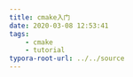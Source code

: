 ```yaml
---
title: cmake入门
date: 2020-03-08 12:53:41
tags:
	- cmake
	- tutorial 
typora-root-url: ../../source
---
```

